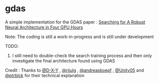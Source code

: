 # gdas
A simple implementation for the GDAS paper : [Searching for A Robust Neural Architecture in Four GPU Hours](https://arxiv.org/abs/1910.04465)

Note: The coding is still a work-in-progress and is still under development

TODO:
1. I still need to double-check the search training process and then only investigate the final architecture found using GDAS

Credit : Thanks to [@D-X-Y](https://github.com/D-X-Y) , [@rijulg](https://github.com/rijulg) , [@andreaskoepf](https://github.com/andreaskoepf) , [@Unity05](https://github.com/Unity05) and [@ptrblck](https://github.com/ptrblck) for their technical explanation
